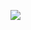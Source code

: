 [![](https://github.com/scijava/scijava-java3d/actions/workflows/build-main.yml/badge.svg)](https://github.com/scijava/scijava-java3d/actions/workflows/build-main.yml)

